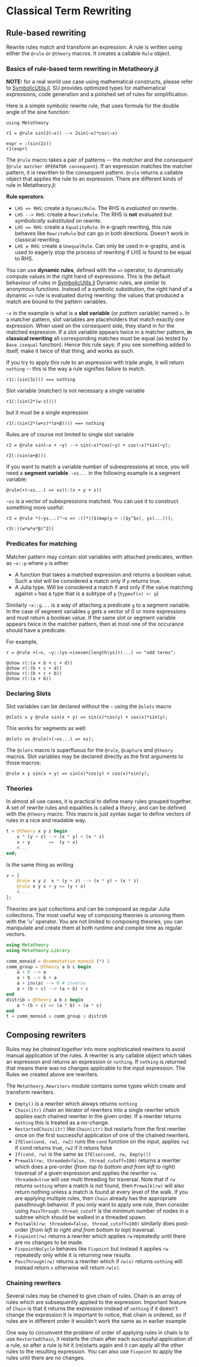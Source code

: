 # Classical Term Rewriting

## Rule-based rewriting

Rewrite rules match and transform an expression. A rule is written using either
the `@rule` or `@theory` macros. It creates a callable `Rule` object.

### Basics of rule-based term rewriting in Metatheory.jl

**NOTE:** for a real world use case using mathematical constructs, please refer
to [SymbolicUtils.jl](https://github.com/JuliaSymbolics/SymbolicUtils.jl). SU
provides optimized types for mathematical expressions, code generation and a
polished set of rules for simplification.

Here is a simple symbolic rewrite rule, that uses formula for the double angle of the sine function:

```julia:rewrite1
using Metatheory

r1 = @rule sin(2(~x)) --> 2sin(~x)*cos(~x)

expr = :(sin(2z))
r1(expr)
```

The `@rule` macro takes a pair of patterns  -- the _matcher_ and the _consequent_ (`@rule matcher OPERATOR consequent`). If an expression matches the matcher pattern, it is rewritten to the consequent pattern. `@rule` returns a callable object that applies the rule to an expression. There are different kinds of rule in Metatheory.jl:

**Rule operators**:
- `LHS => RHS`: create a `DynamicRule`. The RHS is *evaluated* on rewrite.
- `LHS --> RHS`: create a `RewriteRule`. The RHS is **not** evaluated but *symbolically substituted* on rewrite.
- `LHS == RHS`: create a `EqualityRule`. In e-graph rewriting, this rule behaves like `RewriteRule` but can go in both directions. Doesn't work in classical rewriting.
- `LHS ≠ RHS`: create a `UnequalRule`. Can only be used in e-graphs, and is used to eagerly stop the process of rewriting if LHS is found to be equal to RHS.


You can use **dynamic rules**, defined with the `=>`
operator, to dynamically compute values in the right hand of expressions. This is the default behaviour of rules in [SymbolicUtils.jl](https://github.com/JuliaSymbolics/SymbolicUtils.jl)
Dynamic rules, are similar to anonymous functions. Instead of a symbolic
substitution, the right hand of a dynamic `=>` rule is evaluated during
rewriting: the values that produced a match are bound to the pattern variables.

`~x` in the example is what is a **slot variable** (or *pattern* variable) named `x`. In a matcher pattern, slot variables are placeholders that match exactly one expression. When used on the consequent side, they stand in for the matched expression. If a slot variable appears twice in a matcher pattern, **in classical rewriting** all corresponding matches must be equal (as tested by `Base.isequal` function). Hence this rule says: if you see something added to itself, make it twice of that thing, and works as such.

If you try to apply this rule to an expression with triple angle, it will return `nothing` -- this is the way a rule signifies failure to match.
```julia:rewrite2
r1(:(sin(3z))) === nothing
```

Slot variable (matcher) is not necessary a single variable

```julia:rewrite3
r1(:(sin(2*(w-z))))
```

but it must be a single expression

```julia:rewrite4
r1(:(sin(2*(w+z)*(α+β)))) === nothing
```

Rules are of course not limited to single slot variable

```julia:rewrite5
r2 = @rule sin(~x + ~y) --> sin(~x)*cos(~y) + cos(~x)*sin(~y);

r2(:(sin(α+β)))
```

If you want to match a variable number of subexpressions at once, you will need a **segment variable**. `~xs...` in the following example is a segment variable:

```julia:rewrite6
@rule(+(~xs...) => xs)(:(x + y + z))
```

`~xs` is a vector of subexpressions matched. You can use it to construct something more useful:

```julia:rewrite7
r3 = @rule *(~ys...)^~x => :((*)($(map(y-> :($y^$x), ys)...)));

r3(:((w*w*α*β)^2))
```

### Predicates for matching

Matcher pattern may contain slot variables with attached predicates, written as `~x::p` where `p` is either

- A function that takes a matched expression and returns a boolean value. Such a slot will be considered a match only if `p` returns true.
- A Julia type. Will be considered a match if and only if the value matching against `x` has a type that is a subtype of `p` (`typeof(x) <: p`)

Similarly `~x::g...` is a way of attaching a predicate `g` to a segment variable. In the case of segment variables `g` gets a vector of 0 or more expressions and must return a boolean value. If the same slot or segment variable appears twice in the matcher pattern, then at most one of the occurance should have a predicate.

For example,

```julia:pred1
r = @rule +(~x, ~y::(ys->iseven(length(ys)))...) => "odd terms";

@show r(:(a + b + c + d))
@show r(:(b + c + d))
@show r(:(b + c + b))
@show r(:(a + b))
```


### Declaring Slots

Slot variables can be declared without the `~` using the `@slots` macro

```julia:slots1
@slots x y @rule sin(x + y) => sin(x)*cos(y) + cos(x)*sin(y);
```

This works for segments as well:

```julia:slots2
@slots xs @rule(+(~xs...) => xs);
```

The `@slots` macro is superfluous for the `@rule`, `@capture` and `@theory` macros.
Slot variables may be declared directly as the first arguments to those macros:

```julia:slots3
@rule x y sin(x + y) => sin(x)*cos(y) + cos(x)*sin(y);
```

### Theories

In almost all use cases, it is practical to define many rules grouped together.
A set of rewrite rules and equalities is called a *theory*, and can be defined with the
`@theory` macro. This macro is just syntax sugar to define vectors of rules in a nice and readable way. 


```julia
t = @theory x y z begin 
    x * (y + z) --> (x * y) + (x * z)
    x + y       ==  (y + x)
    #...
end;
```

Is the same thing as writing

```julia
v = [
    @rule x y z  x * (y + z) --> (x * y) + (x * z)
    @rule x y x + y == (y + x)
    #...
];
```

Theories are just collections and
can be composed as regular Julia collections. The most
useful way of composing theories is unioning
them with the '∪' operator.
You are not limited to composing theories, you can
manipulate and create them at both runtime and compile time
as regular vectors.

```julia
using Metatheory
using Metatheory.Library

comm_monoid = @commutative_monoid (*) 1
comm_group = @theory a b c begin
    a + 0 --> a
    a + b --> b + a
    a + inv(a) --> 0 # inverse
    a + (b + c) --> (a + b) + c
end
distrib = @theory a b c begin
    a * (b + c) => (a * b) + (a * c)
end
t = comm_monoid ∪ comm_group ∪ distrib
```

## Composing rewriters

Rules may be *chained together* into more
sophisticated rewirters to avoid manual application of the rules. A rewriter is
any callable object which takes an expression and returns an expression or
`nothing`. If `nothing` is returned that means there was no changes applicable
to the input expression. The Rules we created above are rewriters.

The `Metatheory.Rewriters` module contains some types which create and transform
rewriters.

- `Empty()` is a rewriter which always returns `nothing`
- `Chain(itr)` chain an iterator of rewriters into a single rewriter which applies
   each chained rewriter in the given order.
   If a rewriter returns `nothing` this is treated as a no-change.
- `RestartedChain(itr)` like `Chain(itr)` but restarts from the first rewriter once on the
   first successful application of one of the chained rewriters.
- `IfElse(cond, rw1, rw2)` runs the `cond` function on the input, applies `rw1` if cond
   returns true, `rw2` if it retuns false
- `If(cond, rw)` is the same as `IfElse(cond, rw, Empty())`
- `Prewalk(rw; threaded=false, thread_cutoff=100)` returns a rewriter which does a pre-order 
   (*from top to bottom and from left to right*) traversal of a given expression and applies 
   the rewriter `rw`. `threaded=true` will use multi threading for traversal.
   Note that if `rw` returns `nothing` when a match is not found, then `Prewalk(rw)` will
   also return nothing unless a match is found at every level of the walk. If you are
   applying multiple rules, then `Chain` already has the appropriate passthrough behavior.
   If you only want to apply one rule, then consider using `PassThrough`.
   `thread_cutoff` 
   is the minimum number of nodes in a subtree which should be walked in a threaded spawn.
- `Postwalk(rw; threaded=false, thread_cutoff=100)` similarly does post-order 
   (*from left to right and from bottom to top*) traversal.
- `Fixpoint(rw)` returns a rewriter which applies `rw` repeatedly until there are no changes to be made.
- `FixpointNoCycle` behaves like `Fixpoint` but instead it applies `rw` repeatedly only while it is returning new results.
- `PassThrough(rw)` returns a rewriter which if `rw(x)` returns `nothing` will instead
   return `x` otherwise will return `rw(x)`.

### Chaining rewriters

Several rules may be chained to give chain of rules. Chain is an array of rules which are subsequently applied to the expression.
Important feature of `Chain` is that it returns the expression instead of `nothing` if it doesn't change the expression
It is important to notice, that chain is ordered, so if rules are in different order it wouldn't work the same as in earlier example


One way to circumvent the problem of order of applying rules in chain is to use
`RestartedChain`, it restarts the chain after each successful application of a
rule, so after a rule is hit it (re)starts again and it can apply all the other
rules to the resulting expression. You can also use `Fixpoint` to apply the
rules until there are no changes.

